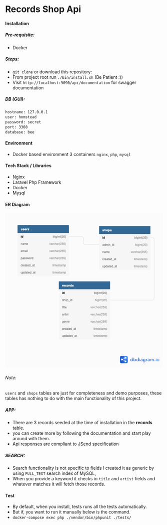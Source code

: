 # Records Shop Api

#### Installation
##### Pre-requisite:
- Docker
##### Steps:
- ``git clone`` or download this repository:
- From project root run ``./bin/install.sh`` (Be Patient :))
- Visit ``http://localhost:9090/api/documentation`` for swagger documentation


##### DB (GUI):

``` 
hostname: 127.0.0.1
user: homstead
password: secret
port: 3308
database: bee
   ```
#### Environment

- Docker based environment 3 containers ``nginx``, ``php``, ``mysql``

#### Tech Stack / Libraries

- Nginx
- Laravel Php Framework
- Docker
- Mysql

#### ER Diagram
![ER-Diagram](src/resources/img/ER-Diagram.png)

###### Note:
``users`` and ``shops`` tables are just for completeness and demo purposes, these tables has nothing to do with the main functionality of this project.

##### APP:
- There are 3 records seeded at the time of installation in the **records** table.
- you can create more by following the documentation and start play around with them.
- Api responses are compliant to [JSend](https://github.com/omniti-labs/jsend) specification

##### SEARCH:
- Search functionality is not specific to fields I created it as generic by using ``FULL_TEXT`` search index of MySQL,
- When you provide a keyword it checks in ``title`` and ``artist`` fields and whatever matches it will fetch those records.

#### Test
- By default, when you install, tests runs all the tests automatically.
- But if, you want to run it manually below is the command.
- ``docker-compose exec php ./vendor/bin/phpunit ./tests/``